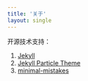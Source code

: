 ```yaml
---
title: '关于'
layout: single
---
```



开源技术支持：

1. [Jekyll](http://jekyllrb.com)
2. [Jekyll Particle Theme](https://github.com/nrandecker/particle)
3. [minimal-mistakes](https://github.com/mmistakes/minimal-mistakes)
